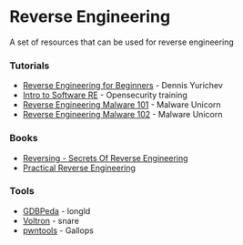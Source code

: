 # Reverse Engineering
A set of resources that can be used for reverse engineering

### Tutorials

* [Reverse Engineering for Beginners](http://beginners.re/) - Dennis Yurichev
* [Intro to Software RE](https://www.youtube.com/watch?v=byK0tXH5axQ) - Opensecurity training
* [Reverse Engineering Malware 101](https://securedorg.github.io/RE101/) - Malware Unicorn
* [Reverse Engineering Malware 102](https://securedorg.github.io/RE102/) - Malware Unicorn

### Books

* [Reversing - Secrets Of Reverse Engineering](https://www.amazon.com/Reversing-Secrets-Engineering-Eldad-Eilam/dp/0764574817)
* [Practical Reverse Engineering](https://www.amazon.com/Practical-Reverse-Engineering-Reversing-Obfuscation/dp/1118787315)

### Tools

* [GDBPeda](https://github.com/longld/peda) - longld
* [Voltron](https://github.com/snare/voltron) - snare
* [pwntools](https://github.com/Gallopsled/pwntools) - Gallops
